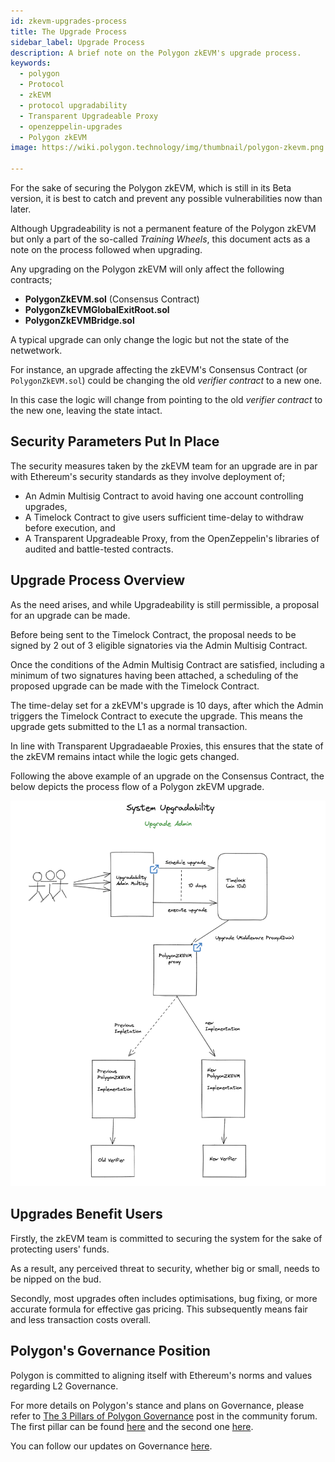 ```yaml
---
id: zkevm-upgrades-process
title: The Upgrade Process
sidebar_label: Upgrade Process
description: A brief note on the Polygon zkEVM's upgrade process.
keywords:
  - polygon
  - Protocol
  - zkEVM
  - protocol upgradability
  - Transparent Upgradeable Proxy
  - openzeppelin-upgrades
  - Polygon zkEVM
image: https://wiki.polygon.technology/img/thumbnail/polygon-zkevm.png

---
```


For the sake of securing the Polygon zkEVM, which is still in its Beta version, it is best to catch and prevent any possible vulnerabilities now than later.

Although Upgradeability is not a permanent feature of the Polygon zkEVM but only a part of the so-called _Training Wheels_, this document acts as a note on the process followed when upgrading.  

Any upgrading on the Polygon zkEVM will only affect the following contracts;

- **PolygonZkEVM.sol** (Consensus Contract)
- **PolygonZkEVMGlobalExitRoot.sol**
- **PolygonZkEVMBridge.sol**

A typical upgrade can only change the logic but not the state of the netwetwork. 

For instance, an upgrade affecting the zkEVM's Consensus Contract (or `PolygonZkEVM.sol`) could be changing the old _verifier contract_ to a new one.

In this case the logic will change from pointing to the old _verifier contract_ to the new one, leaving the state intact.



## Security Parameters Put In Place

The security measures taken by the zkEVM team for an upgrade are in par with Ethereum's security standards as they involve deployment of;

- An Admin Multisig Contract to avoid having one account controlling upgrades,
- A Timelock Contract to give users sufficient time-delay to withdraw before execution, and
- A Transparent Upgradeable Proxy, from the OpenZeppelin's libraries of audited and battle-tested contracts.



## Upgrade Process Overview

As the need arises, and while Upgradeability is still permissible, a proposal for an upgrade can be made.

Before being sent to the Timelock Contract, the proposal needs to be signed by 2 out of 3 eligible signatories via the Admin Multisig Contract.

Once the conditions of the Admin Multisig Contract are satisfied, including a minimum of two signatures having been attached, a scheduling of the proposed upgrade can be made with the Timelock Contract.

The time-delay set for a zkEVM's upgrade is 10 days, after which the Admin triggers the Timelock Contract to execute the upgrade. This means the upgrade gets submitted to the L1 as a normal transaction.

In line with Transparent Upgradaeable Proxies, this ensures that the state of the zkEVM remains intact while the logic gets changed.

Following the above example of an upgrade on the Consensus Contract, the below depicts the process flow of a Polygon zkEVM upgrade.



![Figure _ : Upgrade Overview](figures/upgrade-overview.png)



## Upgrades Benefit Users

Firstly, the zkEVM team is committed to securing the system for the sake of protecting users' funds.

As a result, any perceived threat to security, whether big or small, needs to be nipped on the bud.

Secondly, most upgrades often includes optimisations, bug fixing, or more accurate formula for effective gas pricing. This subsequently means fair and less transaction costs overall.



## Polygon's Governance Position

Polygon is committed to aligning itself with Ethereum's norms and values regarding L2 Governance. 

For more details on Polygon's stance and plans on Governance, please refer to [The 3 Pillars of Polygon Governance](https://forum.polygon.technology/t/the-three-pillars-of-polygon-governance-call-for-proposals/11847) post in the community forum. The first pillar can be found [here](https://forum.polygon.technology/t/the-first-pillar-protocol-governance/11972) and the second one [here](https://forum.polygon.technology/t/the-second-pillar-system-smart-contracts-governance/12151).

You can follow our updates on Governance [here](https://twitter.com/matrzeszowski/status/1669394085151375385).
